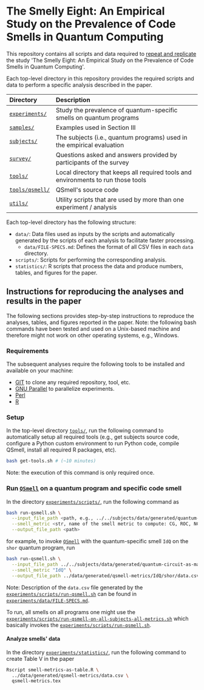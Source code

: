 # The Smelly Eight: An Empirical Study on the Prevalence of Code Smells in Quantum Computing

This repository contains all scripts and data required to [repeat and replicate](https://www.acm.org/publications/policies/artifact-review-badging) the study 'The Smelly Eight: An Empirical Study on the Prevalence of Code Smells in Quantum Computing'.

Each top-level directory in this repository provides the required scripts and data to perform a specific analysis described in the paper.

| Directory                        | Description |
|:---------------------------------|:------------|
| [`experiments/`](experiments/)   | Study the prevalence of quantum-specific smells on quantum programs |
| [`samples/`](samples/)           | Examples used in Section III |
| [`subjects/`](subjects/)         | The subjects (i.e., quantum programs) used in the empirical evaluation |
| [`survey/`](survey/)             | Questions asked and answers provided by participants of the survey |
| [`tools/`](tools/)               | Local directory that keeps all required tools and environments to run those tools |
| [`tools/qsmell/`](tools/qsmell/) | QSmell's source code |
| [`utils/`](utils/)               | Utility scripts that are used by more than one experiment / analysis |

Each top-level directory has the following structure:
- `data/`: Data files used as inputs by the scripts and automatically generated by the scripts of each analysis to facilitate faster processing.
  * `data/FILE-SPECS.md`: Defines the format of all CSV files in each `data` directory.
- `scripts/`: Scripts for performing the corresponding analysis.
- `statistics/`: R scripts that process the data and produce numbers, tables, and figures for the paper.

## Instructions for reproducing the analyses and results in the paper

The following sections provides step-by-step instructions to reproduce the analyses, tables, and figures reported in the paper.
Note: the following bash commands have been tested and used on a Unix-based machine and therefore might not work on other operating systems, e.g., Windows.

### Requirements

The subsequent analyses require the following tools to be installed and available on your machine:
- [GIT](https://git-scm.com) to clone any required repository, tool, etc.
- [GNU Parallel](https://www.gnu.org/software/parallel) to parallelize experiments.
- [Perl](https://www.perl.org)
- [R](https://www.r-project.org)

### Setup

In the top-level directory [`tools/`](tools/), run the following command to automatically setup all required tools (e.g., get subjects source code, configure a Python custom environment to run Python code, compile QSmell, install all required R packages, etc).

```bash
bash get-tools.sh # (~10 minutes)
```

Note: the execution of this command is only required once.


### Run [`QSmell`](tools/qsmell/) on a quantum program and specific code smell

In the directory [`experiments/scripts/`](experiments/scripts/), run the following command as

```bash
bash run-qsmell.sh \
  --input_file_path <path, e.g., ../../subjects/data/generated/quantum-circuit-as-matrix/grover.csv or ../../tools/qiskit-terra/qiskit/algorithms/amplitude_amplifiers/grover.py> \
  --smell_metric <str, name of the smell metric to compute: CG, ROC, NC, LC, IM, IdQ, IQ, AQ, LPQ> \
  --output_file_path <path>
```

for example, to invoke [`QSmell`](tools/qsmell/) with the quantum-specific smell `IdQ` on the `shor` quantum program, run

```bash
bash run-qsmell.sh \
  --input_file_path ../../subjects/data/generated/quantum-circuit-as-matrix/shor.csv \
  --smell_metric "IdQ" \
  --output_file_path ../data/generated/qsmell-metrics/IdQ/shor/data.csv # (< 1 minute)
```

Note: Description of the `data.csv` file generated by the [`experiments/scripts/run-qsmell.sh`](experiments/scripts/run-qsmell.sh) can be found in [`experiments/data/FILE-SPECS.md`](experiments/data/FILE-SPECS.md).

To run, all smells on all programs one might use the [`experiments/scripts/run-qsmell-on-all-subjects-all-metrics.sh`](experiments/scripts/run-qsmell-on-all-subjects-all-metrics.sh) which basically invokes the [`experiments/scripts/run-qsmell.sh`](experiments/scripts/run-qsmell.sh).

#### Analyze smells' data

In the directory [`experiments/statistics/`](experiments/statistics/), run the following command to create Table V in the paper

```bash
Rscript smell-metrics-as-table.R \
  ../data/generated/qsmell-metrics/data.csv \
  qsmell-metrics.tex
```
